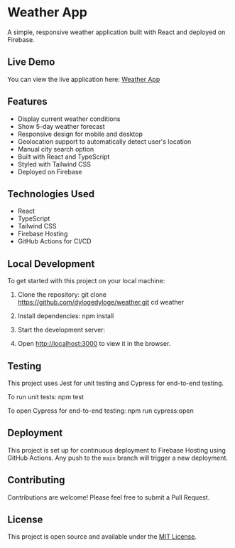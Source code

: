 # Weather App

A simple, responsive weather application built with React and deployed on Firebase.

## Live Demo

You can view the live application here: [Weather App](https://weather-c8045.web.app/)

## Features

- Display current weather conditions
- Show 5-day weather forecast
- Responsive design for mobile and desktop
- Geolocation support to automatically detect user's location
- Manual city search option
- Built with React and TypeScript
- Styled with Tailwind CSS
- Deployed on Firebase

## Technologies Used

- React
- TypeScript
- Tailwind CSS
- Firebase Hosting
- GitHub Actions for CI/CD

## Local Development

To get started with this project on your local machine:

1. Clone the repository:
   git clone https://github.com/dylogedyloge/weather.git
   cd weather

2. Install dependencies:
   npm install

3. Start the development server:

4. Open [http://localhost:3000](http://localhost:3000) to view it in the browser.

## Testing

This project uses Jest for unit testing and Cypress for end-to-end testing.

To run unit tests:
npm test

To open Cypress for end-to-end testing:
npm run cypress:open

## Deployment

This project is set up for continuous deployment to Firebase Hosting using GitHub Actions. Any push to the `main` branch will trigger a new deployment.

## Contributing

Contributions are welcome! Please feel free to submit a Pull Request.

## License

This project is open source and available under the [MIT License](LICENSE).
